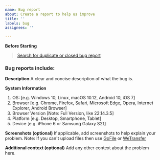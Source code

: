 ```yaml
---
name: Bug report
about: Create a report to help us improve
title: ''
labels: bug
assignees: ''

---
```


**Before Starting**
> [Search for duplicate or closed bug report](https://github.com/PuneetGopinath/Sanitizers/issues?q=is%3Aissue)

### Bug reports include:


**Description**
A clear and concise description of what the bug is.

**System Information**
1. OS: [e.g. Windows 10, Linux, macOS 10.12, Android 10, iOS 7]
2. Browser [e.g. Chrome, Firefox, Safari, Microsoft Edge, Opera, Internet Explorer, Android Browser]
3. Browser Version [Note: Full Version, like 22.14.3.5]
4. Platform [e.g. Desktop, Smartphone, Tablet]
5. Device [e.g. iPhone 6 or Samsung Galaxy S21]

**Screenshots (optional)**
If applicable, add screenshots to help explain your problem.
Note: If you can't upload files then use [GoFile](https://gofile.io/uploadFiles) or [WeTransfer](https://wetransfer.com/upload)

**Additional context (optional)**
Add any other context about the problem here.
